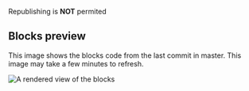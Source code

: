 Republishing is **NOT** permited 

## Blocks preview

This image shows the blocks code from the last commit in master.
This image may take a few minutes to refresh.

![A rendered view of the blocks](https://github.com/g0ld-e/assesment/raw/master/.github/makecode/blocks.png)

